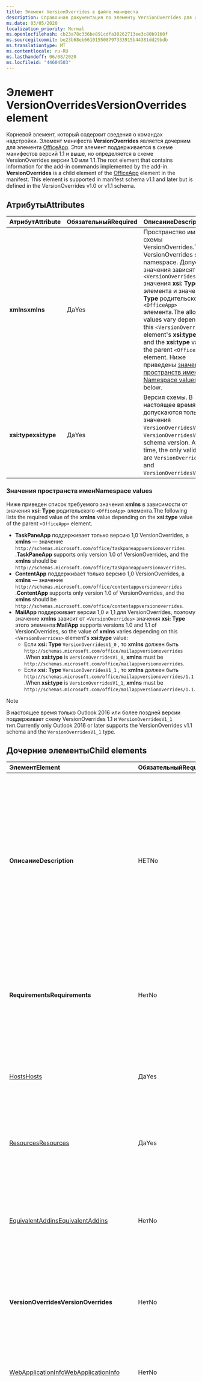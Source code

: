 ```yaml
---
title: Элемент VersionOverrides в файле манифеста
description: Справочная документация по элементу VersionOverrides для файлов манифеста надстроек Office (XML).
ms.date: 03/05/2020
localization_priority: Normal
ms.openlocfilehash: cb23a78c336be891cdfa30262713ee3c80b9160f
ms.sourcegitcommit: be23b68eb661015508797333915b44381dd29bdb
ms.translationtype: MT
ms.contentlocale: ru-RU
ms.lasthandoff: 06/08/2020
ms.locfileid: "44604503"
---
```

# <a name="versionoverrides-element"></a><span data-ttu-id="76477-103">Элемент VersionOverrides</span><span class="sxs-lookup"><span data-stu-id="76477-103">VersionOverrides element</span></span>

<span data-ttu-id="76477-p101">Корневой элемент, который содержит сведения о командах надстройки. Элемент манифеста **VersionOverrides** является дочерним для элемента [OfficeApp](./officeapp.md). Этот элемент поддерживается в схеме манифестов версий 1.1 и выше, но определяется в схеме VersionOverrides версии 1.0 или 1.1.</span><span class="sxs-lookup"><span data-stu-id="76477-p101">The root element that contains information for the add-in commands implemented by the add-in. **VersionOverrides** is a child element of the [OfficeApp](./officeapp.md) element in the manifest. This element is supported in manifest schema v1.1 and later but is defined in the VersionOverrides v1.0 or v1.1 schema.</span></span>

## <a name="attributes"></a><span data-ttu-id="76477-107">Атрибуты</span><span class="sxs-lookup"><span data-stu-id="76477-107">Attributes</span></span>

|  <span data-ttu-id="76477-108">Атрибут</span><span class="sxs-lookup"><span data-stu-id="76477-108">Attribute</span></span>  |  <span data-ttu-id="76477-109">Обязательный</span><span class="sxs-lookup"><span data-stu-id="76477-109">Required</span></span>  |  <span data-ttu-id="76477-110">Описание</span><span class="sxs-lookup"><span data-stu-id="76477-110">Description</span></span>  |
|:-----|:-----|:-----|
|  <span data-ttu-id="76477-111">**xmlns**</span><span class="sxs-lookup"><span data-stu-id="76477-111">**xmlns**</span></span>       |  <span data-ttu-id="76477-112">Да</span><span class="sxs-lookup"><span data-stu-id="76477-112">Yes</span></span>  |  <span data-ttu-id="76477-113">Пространство имен схемы VersionOverrides.</span><span class="sxs-lookup"><span data-stu-id="76477-113">The VersionOverrides schema namespace.</span></span> <span data-ttu-id="76477-114">Допустимые значения зависят от `<VersionOverrides>` значения **xsi: Type** этого элемента и значения **xsi: Type** родительского `<OfficeApp>` элемента.</span><span class="sxs-lookup"><span data-stu-id="76477-114">The allowed values vary depending on  this `<VersionOverrides>` element's **xsi:type** value and the **xsi:type** value of the parent `<OfficeApp>` element.</span></span> <span data-ttu-id="76477-115">Ниже приведены [значения пространств имен](#namespace-values) .</span><span class="sxs-lookup"><span data-stu-id="76477-115">See [Namespace values](#namespace-values) below.</span></span>|
|  <span data-ttu-id="76477-116">**xsi:type**</span><span class="sxs-lookup"><span data-stu-id="76477-116">**xsi:type**</span></span>  |  <span data-ttu-id="76477-117">Да</span><span class="sxs-lookup"><span data-stu-id="76477-117">Yes</span></span>  | <span data-ttu-id="76477-p103">Версия схемы. В настоящее время допускаются только значения `VersionOverridesV1_0` и `VersionOverridesV1_1`.</span><span class="sxs-lookup"><span data-stu-id="76477-p103">The schema version. At this time, the only valid values are `VersionOverridesV1_0` and `VersionOverridesV1_1`.</span></span> |

### <a name="namespace-values"></a><span data-ttu-id="76477-120">Значения пространств имен</span><span class="sxs-lookup"><span data-stu-id="76477-120">Namespace values</span></span>

<span data-ttu-id="76477-121">Ниже приведен список требуемого значения **xmlns** в зависимости от значения **xsi: Type** родительского `<OfficeApp>` элемента.</span><span class="sxs-lookup"><span data-stu-id="76477-121">The following lists the required value of the **xmlns** value depending on the **xsi:type** value of the parent `<OfficeApp>` element.</span></span>

- <span data-ttu-id="76477-122">**TaskPaneApp** поддерживает только версию 1,0 VersionOverrides, а **xmlns** — значение `http://schemas.microsoft.com/office/taskpaneappversionoverrides` .</span><span class="sxs-lookup"><span data-stu-id="76477-122">**TaskPaneApp** supports only version 1.0 of VersionOverrides, and the **xmlns** should be `http://schemas.microsoft.com/office/taskpaneappversionoverrides`.</span></span>
- <span data-ttu-id="76477-123">**ContentApp** поддерживает только версию 1,0 VersionOverrides, а **xmlns** — значение `http://schemas.microsoft.com/office/contentappversionoverrides` .</span><span class="sxs-lookup"><span data-stu-id="76477-123">**ContentApp** supports only version 1.0 of VersionOverrides, and the **xmlns** should be `http://schemas.microsoft.com/office/contentappversionoverrides`.</span></span>
- <span data-ttu-id="76477-124">**MailApp** поддерживает версии 1,0 и 1,1 для VersionOverrides, поэтому значение **xmlns** зависит от `<VersionOverrides>` значения **xsi: Type** этого элемента:</span><span class="sxs-lookup"><span data-stu-id="76477-124">**MailApp** supports versions 1.0 and 1.1 of VersionOverrides, so the value of **xmlns** varies depending on this `<VersionOverrides>` element's **xsi:type** value:</span></span>
    - <span data-ttu-id="76477-125">Если **xsi: Type** `VersionOverridesV1_0` , то **xmlns** должен быть `http://schemas.microsoft.com/office/mailappversionoverrides` .</span><span class="sxs-lookup"><span data-stu-id="76477-125">When **xsi:type** is `VersionOverridesV1_0`, **xmlns** must be `http://schemas.microsoft.com/office/mailappversionoverrides`.</span></span>
    - <span data-ttu-id="76477-126">Если **xsi: Type** `VersionOverridesV1_1` , то **xmlns** должен быть `http://schemas.microsoft.com/office/mailappversionoverrides/1.1` .</span><span class="sxs-lookup"><span data-stu-id="76477-126">When **xsi:type** is `VersionOverridesV1_1`, **xmlns** must be `http://schemas.microsoft.com/office/mailappversionoverrides/1.1`.</span></span>

> [!NOTE]
> <span data-ttu-id="76477-127">В настоящее время только Outlook 2016 или более поздней версии поддерживает схему VersionOverrides 1.1 и `VersionOverridesV1_1` тип.</span><span class="sxs-lookup"><span data-stu-id="76477-127">Currently only Outlook 2016 or later supports the VersionOverrides v1.1 schema and the `VersionOverridesV1_1` type.</span></span>

## <a name="child-elements"></a><span data-ttu-id="76477-128">Дочерние элементы</span><span class="sxs-lookup"><span data-stu-id="76477-128">Child elements</span></span>

|  <span data-ttu-id="76477-129">Элемент</span><span class="sxs-lookup"><span data-stu-id="76477-129">Element</span></span> |  <span data-ttu-id="76477-130">Обязательный</span><span class="sxs-lookup"><span data-stu-id="76477-130">Required</span></span>  |  <span data-ttu-id="76477-131">Описание</span><span class="sxs-lookup"><span data-stu-id="76477-131">Description</span></span>  |
|:-----|:-----|:-----|
|  <span data-ttu-id="76477-132">**Описание**</span><span class="sxs-lookup"><span data-stu-id="76477-132">**Description**</span></span>    |  <span data-ttu-id="76477-133">НЕТ</span><span class="sxs-lookup"><span data-stu-id="76477-133">No</span></span>   |  <span data-ttu-id="76477-p104">Описывает надстройку. Переопределяет элемент `Description` в любой родительской части манифеста. Текст описания содержится в дочернем элементе **LongString**, включенном в элемент [Resources](resources.md). Для атрибута `resid` элемента **Description** задано значение атрибута `id` элемента `String`, который содержит текст.</span><span class="sxs-lookup"><span data-stu-id="76477-p104">Describes the add-in. This overrides the `Description` element in any parent portion of the manifest. The text of the description is contained in a child element of the **LongString** element contained in the [Resources](resources.md) element. The `resid` attribute of the **Description** element is set to the value of the `id` attribute of the `String` element that contains the text.</span></span>|
|  <span data-ttu-id="76477-138">**Requirements**</span><span class="sxs-lookup"><span data-stu-id="76477-138">**Requirements**</span></span>  |  <span data-ttu-id="76477-139">Нет</span><span class="sxs-lookup"><span data-stu-id="76477-139">No</span></span>   |  <span data-ttu-id="76477-p105">Задает минимальные набор требований и версию библиотеки Office.js, необходимые надстройке. Переопределяет элемент `Requirements` в родительской части манифеста.</span><span class="sxs-lookup"><span data-stu-id="76477-p105">Specifies the minimum requirement set and version of Office.js that the add-in requires. This overrides the  `Requirements` element in the parent portion of the manifest.</span></span>|
|  [<span data-ttu-id="76477-142">Hosts</span><span class="sxs-lookup"><span data-stu-id="76477-142">Hosts</span></span>](hosts.md)                |  <span data-ttu-id="76477-143">Да</span><span class="sxs-lookup"><span data-stu-id="76477-143">Yes</span></span>  |  <span data-ttu-id="76477-p106">Задает набор узлов Office. Дочерний элемент Hosts переопределяет элемент Hosts в родительской части манифеста.</span><span class="sxs-lookup"><span data-stu-id="76477-p106">Specifies a collection of Office hosts. The child  Hosts element overrides the Hosts element in the parent portion of the manifest.</span></span>  |
|  [<span data-ttu-id="76477-146">Resources</span><span class="sxs-lookup"><span data-stu-id="76477-146">Resources</span></span>](resources.md)    |  <span data-ttu-id="76477-147">Да</span><span class="sxs-lookup"><span data-stu-id="76477-147">Yes</span></span>  | <span data-ttu-id="76477-148">Определяет коллекцию ресурсов (строк, URL-адресов и изображений), на которые ссылаются другие элементы манифеста.</span><span class="sxs-lookup"><span data-stu-id="76477-148">Defines a collection of resources (strings, URLs, and images) that other manifest elements reference.</span></span>|
|  [<span data-ttu-id="76477-149">EquivalentAddins</span><span class="sxs-lookup"><span data-stu-id="76477-149">EquivalentAddins</span></span>](equivalentaddins.md)    |  <span data-ttu-id="76477-150">Нет</span><span class="sxs-lookup"><span data-stu-id="76477-150">No</span></span>  | <span data-ttu-id="76477-151">Задает встроенные надстройки (COM/XLL), эквивалентные веб-надстройке.</span><span class="sxs-lookup"><span data-stu-id="76477-151">Specifies the native (COM/XLL) add-ins that are equivalent to the web add-in.</span></span> <span data-ttu-id="76477-152">Веб-надстройка не активируется, если установлена эквивалентная собственная встроенная надстройка.</span><span class="sxs-lookup"><span data-stu-id="76477-152">The web add-in is not activated if an equivalent native add-in is installed.</span></span>|
|  <span data-ttu-id="76477-153">**VersionOverrides**</span><span class="sxs-lookup"><span data-stu-id="76477-153">**VersionOverrides**</span></span>    |  <span data-ttu-id="76477-154">Нет</span><span class="sxs-lookup"><span data-stu-id="76477-154">No</span></span>  | <span data-ttu-id="76477-p108">Определяет команды надстроек в новой версии схемы. Подробные сведения см. в разделе [Реализация нескольких версий](#implementing-multiple-versions).</span><span class="sxs-lookup"><span data-stu-id="76477-p108">Defines add-in commands under a newer schema version. See [Implementing multiple versions](#implementing-multiple-versions) for details.</span></span> |
|  [<span data-ttu-id="76477-157">WebApplicationInfo</span><span class="sxs-lookup"><span data-stu-id="76477-157">WebApplicationInfo</span></span>](webapplicationinfo.md)    |  <span data-ttu-id="76477-158">Нет</span><span class="sxs-lookup"><span data-stu-id="76477-158">No</span></span>  | <span data-ttu-id="76477-159">Задает сведения о регистрации надстройки с помощью надежных поставщиков маркеров, таких как Azure Active Directory 2.0.</span><span class="sxs-lookup"><span data-stu-id="76477-159">Specifies details about the add-in's registration with secure token issuers, such as Azure Active Directory V2.0.</span></span> |
|  [<span data-ttu-id="76477-160">ExtendedPermissions</span><span class="sxs-lookup"><span data-stu-id="76477-160">ExtendedPermissions</span></span>](extendedpermissions.md) |  <span data-ttu-id="76477-161">Нет</span><span class="sxs-lookup"><span data-stu-id="76477-161">No</span></span>  |  <span data-ttu-id="76477-162">Задает коллекцию расширенных разрешений.</span><span class="sxs-lookup"><span data-stu-id="76477-162">Specifies a collection of extended permissions.</span></span><br><br><span data-ttu-id="76477-163">**Важно!** поскольку API [Office. Body. аппендонсендасинк](/javascript/api/outlook/office.body?view=outlook-js-preview#appendonsendasync-data--options--callback-) в настоящее время находится в режиме предварительной версии, надстройки, использующие этот `ExtendedPermissions` элемент, не могут быть опубликованы в AppSource или развернуты с помощью централизованного развертывания.</span><span class="sxs-lookup"><span data-stu-id="76477-163">**Important**: Because the [Office.Body.appendOnSendAsync](/javascript/api/outlook/office.body?view=outlook-js-preview#appendonsendasync-data--options--callback-) API is currently in preview, add-ins that use the `ExtendedPermissions` element can't be published to AppSource or deployed via centralized deployment.</span></span> |

### <a name="versionoverrides-example"></a><span data-ttu-id="76477-164">Пример VersionOverrides</span><span class="sxs-lookup"><span data-stu-id="76477-164">VersionOverrides example</span></span>

<span data-ttu-id="76477-165">Ниже приведен пример типичного `<VersionOverrides>` элемента, в том числе некоторые необязательные дочерние элементы, которые обычно используются.</span><span class="sxs-lookup"><span data-stu-id="76477-165">The following is an example of a typical `<VersionOverrides>` element, including some child elements that are not required but are typically used.</span></span>

```xml
<OfficeApp ... xsi:type="MailApp">
...
  <VersionOverrides xmlns="http://schemas.microsoft.com/office/mailappversionoverrides" xsi:type="VersionOverridesV1_0">
    <Description resid="residDescription" />
    <Requirements>
      <!-- add information on requirements -->
    </Requirements>
    <Hosts>
      <Host xsi:type="MailHost">
        <!-- add information on form factors -->
      </Host>
    </Hosts>
    <Resources>
      <!-- add information on resources -->
    </Resources>
  </VersionOverrides>
...
</OfficeApp>
```

## <a name="implementing-multiple-versions"></a><span data-ttu-id="76477-166">Реализация нескольких версий</span><span class="sxs-lookup"><span data-stu-id="76477-166">Implementing multiple versions</span></span>

<span data-ttu-id="76477-p109">В манифесте может быть реализовано несколько версий элемента `VersionOverrides`, которые поддерживают различные версии схемы VersionOverrides. Это можно сделать, чтобы поддерживать новые функции в новой схеме, по-прежнему поддерживая старые клиенты.</span><span class="sxs-lookup"><span data-stu-id="76477-p109">A manifest can implement multiple versions of the `VersionOverrides` element which support different versions of the VersionOverrides schema. This can be done to optionally support new features in a newer schema while still supporting older clients that do not support the new features.</span></span>

<span data-ttu-id="76477-169">Чтобы реализовать несколько версий, элемент `VersionOverrides` для новой версии должен зависеть от элемента `VersionOverrides` для старой версии.</span><span class="sxs-lookup"><span data-stu-id="76477-169">In order to implement multiple versions, the `VersionOverrides` element for the newer version must be a child of the `VersionOverrides` element for the older version.</span></span> <span data-ttu-id="76477-170">Дочерний элемент `VersionOverrides` не наследует значения от родительского объекта.</span><span class="sxs-lookup"><span data-stu-id="76477-170">The child `VersionOverrides` element doesn't inherit any values from the parent.</span></span>

<span data-ttu-id="76477-171">Чтобы реализовать схему VersionOverrides версий 1.0 и 1.1, манифест должен выглядеть следующим образом:</span><span class="sxs-lookup"><span data-stu-id="76477-171">To implement both the VersionOverrides v1.0 and v1.1 schema, the manifest would look similar to the following example:</span></span>

```xml
<OfficeApp ... xsi:type="MailApp">
...
  <VersionOverrides xmlns="http://schemas.microsoft.com/office/mailappversionoverrides" xsi:type="VersionOverridesV1_0">
    <Description resid="residDescription" />
    <Requirements>
      <!-- add information on requirements -->
    </Requirements>
    <Hosts>
      <Host xsi:type="MailHost">
        <!-- add information on form factors -->
      </Host>
    </Hosts>
    <Resources>
      <!-- add information on resources -->
    </Resources>

    <VersionOverrides xmlns="http://schemas.microsoft.com/office/mailappversionoverrides/1.1" xsi:type="VersionOverridesV1_1">
      <Description resid="residDescription" />
      <Requirements>
        <!-- add information on requirements -->
      </Requirements>
      <Hosts>
        <Host xsi:type="MailHost">
          <!-- add information on form factors -->
        </Host>
      </Hosts>
      <Resources>
        <!-- add information on resources -->
      </Resources>
    </VersionOverrides>  
  </VersionOverrides>
...
</OfficeApp>
```

